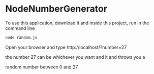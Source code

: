 # NodeNumberGenerator

To use this application, download it and inside this project, run in the command line

```bash
node random.js
```

Open your browser and type http://localhost/?number=27

the number 27 can be whichever you want and it and throws you a

random number between 0 and 27.
